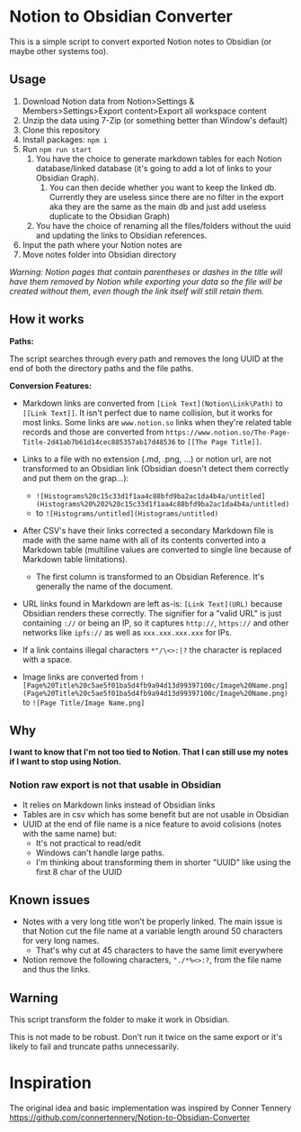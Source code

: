 # Notion to Obsidian Converter

This is a simple script to convert exported Notion notes to Obsidian (or maybe other systems too).

## Usage

1. Download Notion data from Notion>Settings & Members>Settings>Export content>Export all workspace content
2. Unzip the data using 7-Zip (or something better than Window's default)
3. Clone this repository
4. Install packages: `npm i`
5. Run `npm run start`
    1. You have the choice to generate markdown tables for each Notion database/linked database (it's going to add a lot of links to your Obsidian Graph).
        1. You can then decide whether you want to keep the linked db. Currently they are useless since there are no filter in the export aka they are the same as the main db and just add useless duplicate to the Obsidian Graph)
    2. You have the choice of renaming all the files/folders without the uuid and updating the links to Obsidian references.
6. Input the path where your Notion notes are
7. Move notes folder into Obsidian directory

_Warning: Notion pages that contain parentheses or dashes in the title will have them removed by Notion while exporting your data so the file will be created without them, even though the link itself will still retain them._

## How it works

**Paths:**

The script searches through every path and removes the long UUID at the end of both the directory paths and the file paths.

**Conversion Features:**

-   Markdown links are converted from `[Link Text](Notion\Link\Path)` to `[[Link Text]]`. It isn't perfect due to name collision, but it works for most links. Some links are `www.notion.so` links when they're related table records and those are converted from `https://www.notion.so/The-Page-Title-2d41ab7b61d14cec885357ab17d48536` to `[[The Page Title]]`.
-   Links to a file with no extension (.md, .png, ...) or notion url, are not transformed to an Obsidian link (Obsidian doesn't detect them correctly and put them on the grap...):

    -   `![Histograms%20c15c33d1f1aa4c88bfd9ba2ac1da4b4a/untitled](Histograms%20%202%20c15c33d1f1aa4c88bfd9ba2ac1da4b4a/untitled)`
    -   to `![Histograms/untitled](Histograms/untitled)`

-   After CSV's have their links corrected a secondary Markdown file is made with the same name with all of its contents converted into a Markdown table (multiline values are converted to single line because of Markdown table limitations).

    -   The first column is transformed to an Obsidian Reference. It's generally the name of the document.

-   URL links found in Markdown are left as-is: `[Link Text](URL)` because Obsidian renders these correctly. The signifier for a "valid URL" is just containing `://` or being an IP, so it captures `http://`, `https://` and other networks like `ipfs://` as well as `xxx.xxx.xxx.xxx` for IPs.

-   If a link contains illegal characters `*"/\<>:|?` the character is replaced with a space.

-   Image links are converted from `![Page%20Title%20c5ae5f01ba5d4fb9a94d13d99397100c/Image%20Name.png](Page%20Title%20c5ae5f01ba5d4fb9a94d13d99397100c/Image%20Name.png)` to `![Page Title/Image Name.png]`

## Why

**I want to know that I'm not too tied to Notion. That I can still use my notes if I want to stop using Notion.**

### Notion raw export is not that usable in Obsidian

-   It relies on Markdown links instead of Obsidian links
-   Tables are in csv which has some benefit but are not usable in Obsidian
-   UUID at the end of file name is a nice feature to avoid colisions (notes with the same name) but:
    -   It's not practical to read/edit
    -   Windows can't handle large paths.
    -   I'm thinking about transforming them in shorter "UUID" like using the first 8 char of the UUID

## Known issues

-   Notes with a very long title won't be properly linked. The main issue is that Notion cut the file name at a variable length around 50 characters for very long names.
    -   That's why cut at 45 characters to have the same limit everywhere
-   Notion remove the following characters, `"./*%<>:?`, from the file name and thus the links.

## Warning

This script transform the folder to make it work in Obsidian.

This is not made to be robust. Don't run it twice on the same export or it's likely to fail and truncate paths unnecessarily.

# Inspiration

The original idea and basic implementation was inspired by Conner Tennery https://github.com/connertennery/Notion-to-Obsidian-Converter
